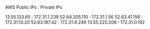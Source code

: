AWS Public IPs : Private IPs

13.55.133.65 : 172.31.1.239
52.64.205.110 : 172.31.1.56
52.63.41.156 : 172.31.13.20
52.63.187.42 : 172.31.9.249
13.55.225.206 : 172.31.0.192
